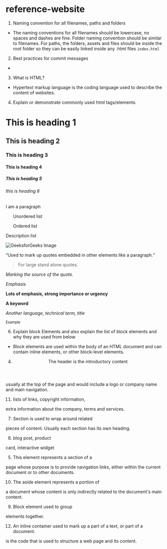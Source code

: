 # reference-website
1. Naming convention for all filenames, paths and folders
- The naming conventions for all filenames should be lowercase, no spaces and dashes are fine. Folder naming convention should be similar to filenames. For paths, the folders, assets and files should be inside the root folder so they can be easily linked inside any .html files
    `index.html` 
2. Best practices for commit messages
- 
3. What is HTML?
- Hypertext markup language is the coding language used to describe the content of websites.
4. Explain or demonstrate commonly used html tags/elements.

<h1>This is heading 1</h1>
<h2>This is heading 2</h2>
<h3>This is heading 3</h3>
<h4>This is heading 4</h4>
<h5>This is heading 5</h5>
<h6>this is heading 6</h6>

<p> I am a paragraph </p>

<ul>Unordered list</ul>

<ol>Ordered list</ol>

<dl>Description list</dl>

<img src="gfg.PNG" alt="GeeksforGeeks Image">

<q>Used to mark up quotes embedded in
other elements like a paragraph.</q>

<blockquote>For large stand alone quotes.</blockquote>

<cite>Marking the source of the quote. </cite>

<em>Emphasis</em>

<strong>Lots of emphasis, strong
importance or urgency</strong>

<b>A keyword</b>

<i>Another language, technical
term, title</i>

<small>Example</small>

6. Explain block Elements and also explain the list of block elements and why they are used from below

- Block elements are used within the body of an HTML document and can contain inline elements, or other block-level elements.


4. <header>The header is the introductory content
usually at the top of the page and would
include a logo or company name and main
navigation.</header>

11. <footer> lists of links, copyright information,
extra information about the company,
terms and services.</footer>

7. <section>Section is used to wrap around related
pieces of content. Usually each section
has its own heading.</section>

8. <article>blog post, product
card, interactive widget</article>

5. <nav>This element represents a section of a
page whose purpose is to provide
navigation links, either within the
current document or to other documents.</nav>

10. <aside>The aside element represents a portion of
a document whose content is only
indirectly related to the document's main
content.</aside>

9. <div>Block element used to group
elements together.</div>

12. <span>An inline container used to mark
up a part of a text, or part of a
document.</span>

<html> is the code that is used to structure a web page and its content.</html>









